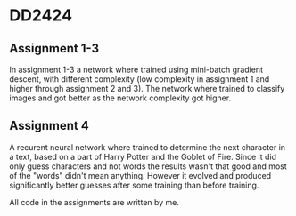 # DD2424

## Assignment 1-3
In assignment 1-3 a network where trained using mini-batch gradient descent, with different complexity (low complexity in assignment 1 and higher through assignment 2 and 3). The network where trained to classify images and got better as the network complexity got higher.

## Assignment 4
A recurent neural network where trained to determine the next character in a text, based on a part of Harry Potter and the Goblet of Fire. Since it did only guess characters and not words the results wasn't that good and most of the "words" didn't mean anything. However it evolved and produced significantly better guesses after some training than before training. 

All code in the assignments are written by me.